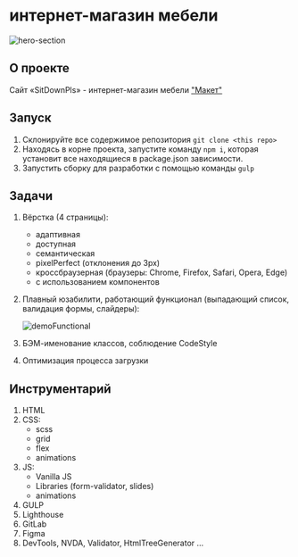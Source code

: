 # интернет-магазин мебели 
![hero-section](resources/hero-demo.webp)
## О проекте

Сайт «SitDownPls» - интернет-магазин мебели
["Макет"](https://www.figma.com/file/zN3LohS0xcG9Ma0ZjJRfxa/sdp.ru-(Copy)?type=design&node-id=0%3A1&mode=dev)


## Запуск
1. Склонируйте все содержимое репозитория `git clone <this repo>`
1. Находясь в корне проекта, запустите команду `npm i`, которая установит все находящиеся в package.json зависимости.
1. Запустить сборку для разработки с помощью команды `gulp`


## Задачи

1. Вёрстка (4 страницы):
   - адаптивная
   - доступная
   - семантическая 
   - pixelPerfect (отклонения до 3px)
   - кроссбраузерная (браузеры: Chrome, Firefox, Safari, Opera, Edge)
   - с использованием компонентов  
1. Плавный юзабилити, работающий функционал (выпадающий список, валидация формы, слайдеры):
     
   ![demoFunctional]()

1. БЭМ-именование классов, соблюдение CodeStyle
1. Оптимизация процесса загрузки

## Инструментарий

1. HTML
1. CSS:
   - scss
   - grid
   - flex
   - animations
1. JS:
   - Vanilla JS
   - Libraries (form-validator, slides)
   - animations
2. GULP
3. Lighthouse
1. GitLab
1. Figma
1. DevTools, NVDA, Validator, HtmlTreeGenerator …
